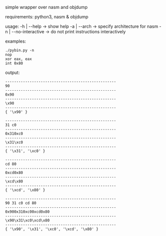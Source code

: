 simple wrapper over nasm and objdump

requirements:
python3, nasm & objdump

usage:
-h | --help -> show help
-a | --arch -> specify architecture for nasm
-n | --no-interactive -> do not print instructions interactively

examples:

	./pybin.py -n
	nop
	xor eax, eax
	int 0x80

output:

	--------------------------------------------------
	90
	--------------------------------------------------
	0x90
	--------------------------------------------------
	\x90
	--------------------------------------------------
	{ '\x90' }

	--------------------------------------------------
	31 c0
	--------------------------------------------------
	0x310xc0
	--------------------------------------------------
	\x31\xc0
	--------------------------------------------------
	{ '\x31', '\xc0' }

	--------------------------------------------------
	cd 80
	--------------------------------------------------
	0xcd0x80
	--------------------------------------------------
	\xcd\x80
	--------------------------------------------------
	{ '\xcd', '\x80' }

	--------------------------------------------------
	90 31 c0 cd 80
	--------------------------------------------------
	0x900x310xc00xcd0x80
	--------------------------------------------------
	\x90\x31\xc0\xcd\x80
	--------------------------------------------------
	{ '\x90', '\x31', '\xc0', '\xcd', '\x80' }

